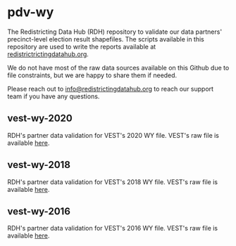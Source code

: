 # pdv-wy

The Redistricting Data Hub (RDH) repository to validate our data partners' precinct-level election result shapefiles. The scripts available in this repository are used to write the reports available at [redistrictrictingdatahub.org](https://redistrictingdatahub.org/). 

We do not have most of the raw data sources available on this Github due to file constraints, but we are happy to share them if needed. 

Please reach out to info@redistrictingdatahub.org to reach our support team if you have any questions. 

## vest-wy-2020

RDH's partner data validation for VEST's 2020 WY file. VEST's raw file is available [here](https://dataverse.harvard.edu/file.xhtml?fileId=4789404&version=13.0).

## vest-wy-2018

RDH's partner data validation for VEST's 2018 WY file. VEST's raw file is available [here](https://dataverse.harvard.edu/file.xhtml?fileId=4789399&version=41.0).

## vest-wy-2016

RDH's partner data validation for VEST's 2016 WY file. VEST's raw file is available [here](https://dataverse.harvard.edu/file.xhtml?fileId=4789392&version=62.0).

